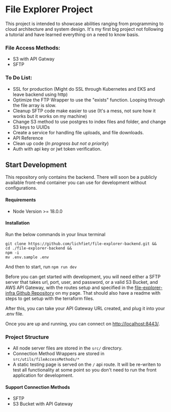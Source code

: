 
# File Explorer Project

This project is intended to showcase abilities ranging from programming to cloud architecture and system design. It's my first big project not following a tutorial and have learned everything on a need to know basis.

### File Access Methods:
- S3 with API Gatway
- SFTP

### To Do List:
- SSL for production (Might do SSL through Kubernetes and EKS and leave backend using http)
- Optimize the FTP Wrapper to use the "exists" function. Looping through the file array is slow.
- Cleanup SFTP code make easier to use (It's a mess, not sure how it works but it works on my machine)
- Change S3 method to use postgres to index files and folder, and change S3 keys to UUIDs
- Create a service for handling file uploads, and file downloads.
- API Reference
- Clean up code (*In progress but not a priority*)
- Auth with api key or jwt token verification.

## Start Development
This repository only contains the backend. There will soon be a publicly available front-end container you can use for development without configurations.
#### Requirements

- Node Version >= 18.0.0

#### Installation

Run the below commands in your linux terminal

```
git clone https://github.com/lichfiet/file-explorer-backend.git &&
cd ./file-explorer-backend &&
npm -i
mv .env.sample .env
```

And then to start, run `npm run dev`

Before you can get started with development, you will need either a SFTP server that takes url, port, user, and password, or a valid S3 Bucket, and AWS API Gateway, with the routes setup and specified in the [file-explorer-infra Github Repository](https://github.com/lichfiet/file-explorer-infra.git/) on my page. That should also have a readme with steps to get setup with the terraform files.

After this, you can take your API Gateway URL created, and plug it into your .env file.


Once you are up and running, you can connect on [http://localhost:8443/](http://localhost:8443/).

### Project Structure

- All node server files are stored in the `src/` directory.
- Connection Method Wrappers are stored in `src/utils/fileAccessMethods/*`
- A static testing page is served on the `/` api route. It will be re-writen to test all functionality at some point so you don't need to run the front application for development.

#### Support Connection Methods 
- SFTP
- S3 Bucket with API Gateway


